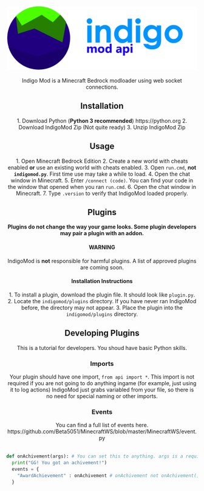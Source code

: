 <div align="center">
<img src="/assets/imapi.png" width="500" height="167">
<br><br>
Indigo Mod is a Minecraft Bedrock modloader using web socket connections.
<h2>Installation</h2>
 1. Download Python (<b>Python 3 recommended</b>) https://python.org
2. Download IndigoMod Zip (Not quite ready)
3. Unzip IndigoMod Zip
<h2>Usage</h2>
1. Open Minecraft Bedrock Edition
2. Create a new world with cheats enabled <b>or</b> use an existing world with cheats enabled.
 3. Open <code>run.cmd</code>, <b>not <code>indigomod.py</code></b>. First time use may take a while to load.
4. Open the chat window in Minecraft.
5. Enter <code>/connect (code)</code>. You can find your code in the window that opened when you ran <code>run.cmd</code>.
6. Open the chat window in Minecraft.
7. Type <code>.version</code> to verify that IndigoMod loaded properly.
<h2>Plugins</h2>
<b>Plugins do not change the way your game looks. Some plugin developers may pair a plugin with an addon.</b>
<h4>WARNING</h4>
 IndigoMod is <b>not</b> responsible for harmful plugins. A list of approved plugins are coming soon.
<h4>Installation Instructions</h4>
 1. To install a plugin, download the plugin file. It should look like <code>plugin.py</code>.
2. Locate the <code>indigomod/plugins</code> directory. If you have never ran IndigoMod before, the directory may not appear.
3. Place the plugin into the <code>indigomod/plugins</code> directory.
<h2>Developing Plugins</h2>
This is a tutorial for developers. You shoud have basic Python skills.
<h3>Imports</h3>
Your plugin should have one import, <code>from api import *</code>. This import is not required if you are not going to do anything ingame (for example, just using it to log actions)
IndigoMod just grabs variabled from your file, so there is no need for special naming or other imports.
<h3>Events</h3>
You can find a full list of events here. https://github.com/Beta5051/MinecraftWS/blob/master/MinecraftWS/event.py
<br><br>
</div>


 ```py
 def onAchivement(args): # You can set this to anything. args is a required argument, even if you are not going to use them.
   print("GG! You got an achivement!")
   events = {
     "AwardAchievement" : onAchivement # onAchivement not onAchivement()
   }
 ```
